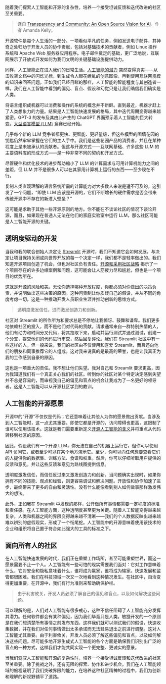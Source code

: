 
<!--
title: 透明度与社区：人工智能的开源愿景
cover: https://cdn.thenewstack.io/media/2024/05/e7d12269-open.jpg
-->

随着我们探索人工智能和开源的复杂性，培养一个接受坦诚反馈和迭代改进的社区至关重要。

> 译自 [Transparency and Community: An Open Source Vision for AI](https://thenewstack.io/transparency-and-community-an-open-source-vision-for-ai/)，作者 Amanda Kelly。

开源软件是每个人生活的一部分。一项看似平凡的任务，例如发送电子邮件，其神奇之处归功于开发人员的协作贡献，包括对基础技术的贡献者，例如 Linux 操作系统和 Apache Web 服务器应用程序。电子邮件奠定的基础，更广泛地说，互联网展示了开放式开发如何为我们文明的关键基础设施提供动力。

同样，人工智能正在进入我们的日常生活。[人工智能的潜力](https://thenewstack.io/ai/) 突然变得真实——从击败空文档中的闪烁光标，到生成令人眼花缭乱的创意图像，再到使用互联网规模的知识来回答问题。正如我们已经目睹的那样，人工智能的智能程度与其创造者一样。我们在人工智能中看到的偏见、盲点、假设和幻觉只是让我们确信我们确实是人类。

将语言组织成机器可以消费和操作的系统的概念并不新鲜。直到最近，机器才赶上了人类想象力的力量。结果是人工智能快速发展的格局，其中迭代周期变得越来越紧密。GPT-3 的发布及其由此产生的 ChatGPT 界面预示着人工智能的巨大转变。[大型语言模型 (LLM)](https://roadmap.sh/guides/introduction-to-llms) 竞赛已经开始。

几乎每个新的 LLM 竞争者都更快、更智能、更轻量级，但这些模型的围墙花园的钥匙仍然牢牢掌握在它们的主人手中。我们是这些花园产品的消费者，并且在某种程度上是未被承认的贡献者。但这与开源方式——互联网基础、许多这些 LLM 的主要语料库的形成方式——是一种非常不同的契约和开发方式。

尽管硬件和优化技术的进步帮助缩小了 LLM 的计算需求与可用计算机能力之间的差距，但 LLM 并不是很多人可以在其家用计算机上运行的东西——至少现在不行。

复制人类直观理解的语言系统所需的计算能力对大多数人来说是遥不可及的，这引发了一个问题，“即使 LLM 应该是开源的，它们不断增长的硬件需求是否会带来传统开源中不存在的新进入壁垒？”

这可能是求助于其他一些开源原则的地方。你不能在不谈论社区的情况下谈论开源，而且，如果现在普通人无法在他们的家庭实验室中运行 LLM，那么社区可能是人工智能开源的关键。

## 透明度驱动的开发

当我和我的联合创始人决定让 [Streamlit](https://streamlit.io/) 开源时，我们不知道它会如何发展。与决定让项目保持关闭或向世界开放的每一个决定一样，我们都不是轻率做出的。我们知道开源项目创造了机会，但也对社区负有责任。[开源和采用社区战略](https://thenewstack.io/the-open-source-strategy-of-amazon-web-services/) 揭示了一个项目存在的许多边缘案例和问题，这可能会让人筋疲力尽和尴尬，但也是一个项目的优势所在。

这就是开源的风险和美。无论你选择哪种开放程度，你都必须对你做出的决策负责，并说明做出这些决策的原因。这种问责制让你质疑自己的假设，并从不同的角度考虑一切。这是一种推动开发人员职业生涯并推动创新的思维方式。

> 透明度激发信任，进而激发创造力和创新。

社区对 Streamlit 的所作所为和要求总是不停地让我惊讶、鼓舞和谦卑。我们更多地依赖社区的投入，而不是他们对代码的贡献。请求通常来自一群特别热情的人，他们有动力和时间分叉代码，将其拉取下来，启动并运行测试并通过测试，创建一个分支，提交他们的代码进行审查，然后回复评论。我们在 Streamlit 社区中有一些这样的人，但一般来说，我们的社区由不仅使用和喜爱 Streamlit，而且还向他们的朋友和同事推荐它的人组成。这对我来说真的是最高的荣誉，也是让我真正为我的工作感到自豪的原因。

这也是一项重大的责任。我不想让他们失望。我对自己和 Streamlit 要求更高，因为我知道我们有一个真正关心我们的社区。听到你的社区对某个特定决定感到失望并不总是容易的，而审视我自己的偏见和盲点的机会让我成为了一名更好的领导者。这是人工智能可以从开源社区学到的教训。

## 人工智能的开源愿景

开源中的“开源”不仅仅是代码；它还意味着让其他人为你的愿景做出贡献。当涉及到人工智能时，这一点尤其重要。即使它都是开源的，访问障碍也更高，这限制了谁可以使用该技术。这就是我们需要重新定义[开源人工智能的含义](https://thenewstack.io/the-new-stack-what-open-source-means-for-the-github-generation/)并将重点从代码转移到社区的原因。

因此，假设我们有一个开源 LLM，你无法在自己的机器上运行它，但你可以使用 API 访问它，或者至少可以在某个地方演示它。至少，你可以向任何想要查看它们的人提供你的数据集、训练方法、食谱和权重。然后，你可以仔细听取用户提供的反馈和意见，并让这些反馈和意见为路线图提供信息。

透明度激发信任，而信任反过来又激发创造力和创新。当问题确实出现时，如果你拥有不同的技能、观点和经验，则更容易调试和解决问题。开放性和协作加速了进步，最终带来了更多的自由和灵活性。没有什么能像看到别人如何做事那样激发伟大的想法。

此外，正如我在 Streamlit 中发现的那样，公开做所有事情都需要一定程度的标准和责任感。在人工智能方面，这种透明度甚至更为关键。随着人工智能变得越来越复杂，人类和机器之间的界限变得越来越不清晰——我们的个人数据反映出越来越难以辨别的虚假现实，形成了一个衔尾蛇。人工智能中的开源意味着使用该技术的企业和组织将自己置于符合如此强大的工具的标准之下。

## 面向所有人的社区

在人工智能快速发展的时代，我们正在重塑工作场所，甚至可能重塑世界，而这一愿景需要不止一个人。人工智能有一些可怕的现实需要我们面对：它对工作意味着什么，它对安全和隐私意味着什么，谁将成为赢家，谁将成为输家。快速发展和监管都很困难。我们在科技领域一次又一次地看到这种情况发生。在社区中，自治变得更加重要，在开源中，我们有行为准则来帮助确保护栏。

> 由于利害攸关，开发人员必须了解自己的偏见和盲点，以及如何解决这些问题。

可以理解的是，人们对人工智能有很多戒心，这种不信任阻碍了人工智能充分发挥其潜力。任何软件都会有某种偏见，因为我们毕竟只是人类。敏捷开发的一个原则是在我们想清楚所有事情之前发布东西，这样我们就可以测试我们的假设，快速收集数据，并在我们对任何事情做出太多承诺而无法轻易退出之前进行调整。这对人工智能尤其重要。由于利害攸关，开发人员必须了解这些偏见和盲点，以及如何解决这些问题。尽可能多地开源生成式人工智能的各个方面是确保我们识别出广泛的盲点的一种方式，这样我们才能共同实现一个更完整、更诚实的愿景。

当我们驾驭人工智能和开源的复杂性时，培养一个接受坦诚反馈和迭代改进的社区至关重要。除了挑战之外，还有无限的探索、协作和进步机会。我们在人工智能领域的旅程证明了我们突破界限的能力，在培养这种社区精神的过程中，我们为创新和理解的新视野铺平了道路。
